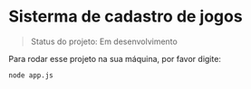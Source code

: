 <h1> Sisterma de cadastro de jogos</h1>

>Status do projeto: Em desenvolvimento

Para rodar esse projeto na sua máquina, por favor digite:

````
node app.js
````

